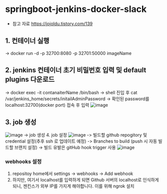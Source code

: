 # springboot-jenkins-docker-slack
- 참고 자료 https://jojoldu.tistory.com/139

## 1. 컨테이너 실행 
  -> docker run -d -p 32700:8080 -p 32701:50000 imageName
## 2. jenkins 컨테이너 초기 비밀번호 입력 및 default plugins 다운로드
  -> docker exec -it contanaiterName /bin/bash
  -> shell  진입 후 cat /var/jenkins_home/secrets/initailAdminPassword
  -> 확인된 password를 localhost:32700(docker port) 접속 후 입력 
![image](https://user-images.githubusercontent.com/41417504/115197401-eace8200-a12b-11eb-920e-52cfbe3b49e9.png)
## 3. job 생성
![image](https://user-images.githubusercontent.com/41417504/115198972-a47a2280-a12d-11eb-9d9d-522f11b4efa3.png)
-> job 생성
4. job 설정
 ![image](https://user-images.githubusercontent.com/41417504/115199051-b9ef4c80-a12d-11eb-842c-11a18b2ea29e.png)
-> 빌드할 github repogitory 및 credential 설정(추후 ssh 로 업데이트 예정)
-> Branches to build (push 시 자동 빌드할 브랜치 설정)
-> 빌드 유발은 gitHub hook trigger 사용
![image](https://user-images.githubusercontent.com/41417504/115199494-3a15b200-a12e-11eb-9800-ca629cd05f86.png)
### webhooks 설정
1. repositoy home에서 settings -> webhooks -> Add webhook
2. 하지만, 여기서 localhost를 입력하게 되면 Github 서버의 localhost로 인식하게 되니, 젠킨스가 외부 IP를 가지게 해야합니다. 이를 위해 ngrok 설치

